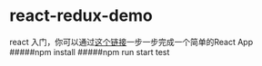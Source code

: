 # react-redux-demo
react 入门，你可以通过[这个链接](https://github.com/DeanPaul/react-redux-demo/issues/1)一步一步完成一个简单的React App
#####npm install
#####npm run start
test
